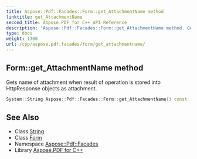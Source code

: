 ```yaml
---
title: Aspose::Pdf::Facades::Form::get_AttachmentName method
linktitle: get_AttachmentName
second_title: Aspose.PDF for C++ API Reference
description: 'Aspose::Pdf::Facades::Form::get_AttachmentName method. Gets name of attachment when result of operation is stored into HttpResponse objects as attachment in C++.'
type: docs
weight: 1300
url: /cpp/aspose.pdf.facades/form/get_attachmentname/
---
```

## Form::get_AttachmentName method


Gets name of attachment when result of operation is stored into HttpResponse objects as attachment.

```cpp
System::String Aspose::Pdf::Facades::Form::get_AttachmentName() const
```

## See Also

* Class [String](../../../system/string/)
* Class [Form](../)
* Namespace [Aspose::Pdf::Facades](../../)
* Library [Aspose.PDF for C++](../../../)
